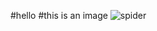 #hello 
#this is an image
![spider](https://img.zcool.cn/community/01e88e5dc263cda8012163baa96ebd.jpg@1280w_1l_2o_100sh.jpg)
